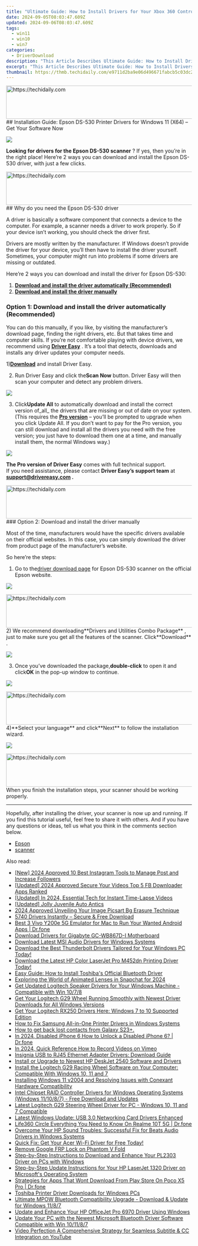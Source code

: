 ```yaml
---
title: "Ultimate Guide: How to Install Drivers for Your Xbox 360 Controller"
date: 2024-09-05T08:03:47.609Z
updated: 2024-09-06T08:03:47.609Z
tags:
  - win11
  - win10
  - win7
categories:
  - DriverDownload
description: "This Article Describes Ultimate Guide: How to Install Drivers for Your Xbox 360 Controller"
excerpt: "This Article Describes Ultimate Guide: How to Install Drivers for Your Xbox 360 Controller"
thumbnail: https://thmb.techidaily.com/e9711d2ba9e06d496671fabcb5c03dc2cfd9b4b1eb26d7f5f5a9a68662ceb542.jpg
---
```


<!-- affiliate ads begin -->
<a href="https://versadesk.pxf.io/c/5597632/1815678/21290" target="_top" id="1815678">
  <img src="//a.impactradius-go.com/display-ad/21290-1815678" border="0" alt="https://techidaily.com" width="728" height="90"/>
</a>
<img height="0" width="0" src="https://versadesk.pxf.io/i/5597632/1815678/21290" style="position:absolute;visibility:hidden;" border="0" />
<!-- affiliate ads end -->
## Installation Guide: Epson DS-530 Printer Drivers for Windows 11 (X64) – Get Your Software Now

![](https://images.drivereasy.com/wp-content/uploads/2020/08/Escaner_DS-530_03.jpg)

**Looking for drivers for the Epson DS-530 scanner** ? If yes, then you’re in the right place! Here’re 2 ways you can download and install the Epson DS-530 driver, with just a few clicks.

<!-- affiliate ads begin -->
<a href="https://aligracehair.sjv.io/c/5597632/1934188/19272" target="_top" id="1934188">
  <img src="//a.impactradius-go.com/display-ad/19272-1934188" border="0" alt="https://techidaily.com" width="728" height="90"/>
</a>
<img height="0" width="0" src="https://aligracehair.sjv.io/i/5597632/1934188/19272" style="position:absolute;visibility:hidden;" border="0" />
<!-- affiliate ads end -->
## Why do you need the Epson DS-530 driver

 A driver is basically a software component that connects a device to the computer. For example, a scanner needs a driver to work properly. So if your device isn’t working, you should check the driver first.

 Drivers are mostly written by the manufacturer. If Windows doesn’t provide the driver for your device, you’ll then have to install the driver yourself. Sometimes, your computer might run into problems if some drivers are missing or outdated.

 Here’re 2 ways you can download and install the driver for Epson DS-530:

1. **[Download and install the driver automatically (Recommended)](https://www.drivereasy.com/knowledge/epson-ds-530-driver-download-for-windows/#option1)**
2. **[Download and install the driver manually](https://tools.techidaily.com/drivereasy/download/)**

### Option 1: Download and install the driver automatically (Recommended)

 You can do this manually, if you like, by visiting the manufacturer’s download page, finding the right drivers, etc. But that takes time and computer skills. If you’re not comfortable playing with device drivers, we recommend using **[Driver Easy](https://tools.techidaily.com/drivereasy/download/)**  . It’s a tool that detects, downloads and installs any driver updates your computer needs.

 1)[**Download**](https://tools.techidaily.com/drivereasy/download/) and install Driver Easy.

 2) Run Driver Easy and click the**Scan Now** button. Driver Easy will then scan your computer and detect any problem drivers.

![](https://images.drivereasy.com/wp-content/uploads/2020/08/2020-08-04_17-40-32.jpg)

 3) Click**Update All** to automatically download and install the correct version of_all_ the drivers that are missing or out of date on your system.  
 (This requires the **[Pro version](https://tools.techidaily.com/drivereasy/download/)**  – you’ll be prompted to upgrade when you click Update All. If you don’t want to pay for the Pro version, you can still download and install all the drivers you need with the free version; you just have to download them one at a time, and manually install them, the normal Windows way.)

![](https://images.drivereasy.com/wp-content/uploads/2020/08/2020-08-04_18-45-37-1.jpg)

**The Pro version of Driver Easy** comes with full technical support.  
 If you need assistance, please contact **Driver Easy’s support team** at **[support@drivereasy.com](https://tools.techidaily.com/drivereasy/download/) .**

<!-- affiliate ads begin -->
<a href="https://aligracehair.sjv.io/c/5597632/1880976/19272" target="_top" id="1880976">
  <img src="//a.impactradius-go.com/display-ad/19272-1880976" border="0" alt="https://techidaily.com" width="728" height="90"/>
</a>
<img height="0" width="0" src="https://aligracehair.sjv.io/i/5597632/1880976/19272" style="position:absolute;visibility:hidden;" border="0" />
<!-- affiliate ads end -->
### Option 2: Download and install the driver manually

 Most of the time, manufacturers would have the specific drivers available on their official websites. In this case, you can simply download the driver from product page of the manufacturer’s website.

So here’re the steps:

 1) Go to the[driver download page](https://epson.com/Support/Scanners/DS-Series/Epson-DS-530/s/SPT%5FB11B236201#drivers) for Epson DS-530 scanner on the official Epson website.

![](https://images.drivereasy.com/wp-content/uploads/2020/08/2020-08-04_17-03-29-1200x684.jpg)

<!-- affiliate ads begin -->
<a href="https://laganoo.pxf.io/c/5597632/1484909/16446" target="_top" id="1484909">
  <img src="//a.impactradius-go.com/display-ad/16446-1484909" border="0" alt="https://techidaily.com" width="728" height="90"/>
</a>
<img height="0" width="0" src="https://laganoo.pxf.io/i/5597632/1484909/16446" style="position:absolute;visibility:hidden;" border="0" />
<!-- affiliate ads end -->
 2) We recommend downloading**Drivers and Utilities Combo Package** , just to make sure you get all the features of the scanner. Click**Download** .

![](https://images.drivereasy.com/wp-content/uploads/2020/08/2020-08-04_17-03-29-1-1200x684.jpg)

 3) Once you’ve downloaded the package,**double-click** to open it and click**OK** in the pop-up window to continue.

![](https://images.drivereasy.com/wp-content/uploads/2020/08/2020-08-04_17-19-14.jpg)

<!-- affiliate ads begin -->
<a href="https://jalbum-affiliate-program.sjv.io/c/5597632/1584040/17916" target="_top" id="1584040">
  <img src="//a.impactradius-go.com/display-ad/17916-1584040" border="0" alt="https://techidaily.com" width="728" height="90"/>
</a>
<img height="0" width="0" src="https://jalbum-affiliate-program.sjv.io/i/5597632/1584040/17916" style="position:absolute;visibility:hidden;" border="0" />
<!-- affiliate ads end -->
 4)**Select your language** and click**Next** to follow the installation wizard.

![](https://images.drivereasy.com/wp-content/uploads/2020/08/2020-08-04_17-21-14.jpg)

<!-- affiliate ads begin -->
<a href="https://aligracehair.sjv.io/c/5597632/1896546/19272" target="_top" id="1896546">
  <img src="//a.impactradius-go.com/display-ad/19272-1896546" border="0" alt="https://techidaily.com" width="728" height="90"/>
</a>
<img height="0" width="0" src="https://aligracehair.sjv.io/i/5597632/1896546/19272" style="position:absolute;visibility:hidden;" border="0" />
<!-- affiliate ads end -->
 When you finish the installation steps, your scanner should be working properly.

---

 Hopefully, after installing the driver, your scanner is now up and running. If you find this tutorial useful, feel free to share it with others. And if you have any questions or ideas, tell us what you think in the comments section below.

* [Epson](https://tools.techidaily.com/drivereasy/download/)
* [scanner](https://tools.techidaily.com/drivereasy/download/)

<ins class="adsbygoogle"
     style="display:block"
     data-ad-format="autorelaxed"
     data-ad-client="ca-pub-7571918770474297"
     data-ad-slot="1223367746"></ins>



<ins class="adsbygoogle"
     style="display:block"
     data-ad-client="ca-pub-7571918770474297"
     data-ad-slot="8358498916"
     data-ad-format="auto"
     data-full-width-responsive="true"></ins>

<span class="atpl-alsoreadstyle">Also read:</span>
<div><ul>
<li><a href="https://instagram-videos.techidaily.com/new-2024-approved-10-best-instagram-tools-to-manage-post-and-increase-followers/"><u>[New] 2024 Approved  10 Best Instagram Tools to Manage Post and Increase Followers</u></a></li>
<li><a href="https://facebook-video-content.techidaily.com/updated-2024-approved-secure-your-videos-top-5-fb-downloader-apps-ranked/"><u>[Updated] 2024 Approved  Secure Your Videos  Top 5 FB Downloader Apps Ranked</u></a></li>
<li><a href="https://screen-mirroring-recording.techidaily.com/updated-in-2024-essential-tech-for-instant-time-lapse-videos/"><u>[Updated] In 2024, Essential Tech for Instant Time-Lapse Videos</u></a></li>
<li><a href="https://screen-capture.techidaily.com/updated-jolly-juvenile-auto-antics/"><u>[Updated] Jolly Juvenile Auto Antics</u></a></li>
<li><a href="https://some-approaches.techidaily.com/2024-approved-unveiling-your-image-picsart-bg-erasure-technique/"><u>2024 Approved  Unveiling Your Image  Picsart Bg Erasure Technique</u></a></li>
<li><a href="https://win-amazing.techidaily.com/5740-drivers-instantly-secure-and-free-download/"><u>5740 Drivers Instantly – Secure & Free Download</u></a></li>
<li><a href="https://screen-mirror.techidaily.com/best-3-vivo-y200e-5g-emulator-for-mac-to-run-your-wanted-android-apps-drfone-by-drfone-android/"><u>Best 3 Vivo Y200e 5G Emulator for Mac to Run Your Wanted Android Apps | Dr.fone</u></a></li>
<li><a href="https://win-amazing.techidaily.com/download-drivers-for-gigabyte-gc-wb867d-i-motherboard/"><u>Download Drivers for Gigabyte GC-WB867D-I Motherboard</u></a></li>
<li><a href="https://win-amazing.techidaily.com/download-latest-msi-audio-drivers-for-windows-systems/"><u>Download Latest MSI Audio Drivers for Windows Systems</u></a></li>
<li><a href="https://win-amazing.techidaily.com/1722967004839-download-the-best-thunderbolt-drivers-tailored-for-your-windows-pc-today/"><u>Download the Best Thunderbolt Drivers Tailored for Your Windows PC Today!</u></a></li>
<li><a href="https://win-amazing.techidaily.com/download-the-latest-hp-color-laserjet-pro-m452dn-printing-driver-today/"><u>Download the Latest HP Color LaserJet Pro M452dn Printing Driver Today!</u></a></li>
<li><a href="https://win-amazing.techidaily.com/easy-guide-how-to-install-toshibas-official-bluetooth-driver/"><u>Easy Guide: How to Install Toshiba's Official Bluetooth Driver</u></a></li>
<li><a href="https://snapchat-videos.techidaily.com/exploring-the-world-of-animated-lenses-in-snapchat-for-2024/"><u>Exploring the World of Animated Lenses in Snapchat for 2024</u></a></li>
<li><a href="https://win-amazing.techidaily.com/get-updated-logitech-speaker-drivers-for-your-windows-machine-compatible-with-win-1078/"><u>Get Updated Logitech Speaker Drivers for Your Windows Machine - Compatible with Win 10/7/8</u></a></li>
<li><a href="https://win-amazing.techidaily.com/get-your-logitech-g29-wheel-running-smoothly-with-newest-driver-downloads-for-all-windows-versions/"><u>Get Your Logitech G29 Wheel Running Smoothly with Newest Driver Downloads for All Windows Versions</u></a></li>
<li><a href="https://win-amazing.techidaily.com/get-your-logitech-rx250-drivers-here-windows-7-to-10-supported-edition/"><u>Get Your Logitech RX250 Drivers Here: Windows 7 to 10 Supported Edition</u></a></li>
<li><a href="https://win-amazing.techidaily.com/how-to-fix-samsung-all-in-one-printer-drivers-in-windows-systems/"><u>How to Fix Samsung All-in-One Printer Drivers in Windows Systems</u></a></li>
<li><a href="https://blog-min.techidaily.com/how-to-get-back-lost-contacts-from-galaxy-s23plus-by-fonelab-android-recover-contacts/"><u>How to get back lost contacts from Galaxy S23+.</u></a></li>
<li><a href="https://iphone-unlock.techidaily.com/in-2024-disabled-iphone-6-how-to-unlock-a-disabled-iphone-6-drfone-by-drfone-ios/"><u>In 2024, Disabled iPhone 6 How to Unlock a Disabled iPhone 6? | Dr.fone</u></a></li>
<li><a href="https://remote-screen-capture.techidaily.com/in-2024-quick-reference-how-to-record-videos-on-vimeo/"><u>In 2024, Quick Reference  How to Record Videos on Vimeo</u></a></li>
<li><a href="https://win-amazing.techidaily.com/insignia-usb-to-rj45-ethernet-adapter-drivers-download-guide/"><u>Insignia USB to RJ45 Ethernet Adapter Drivers: Download Guide</u></a></li>
<li><a href="https://win-amazing.techidaily.com/install-or-upgrade-to-newest-hp-deskjet-2540-software-and-drivers/"><u>Install or Upgrade to Newest HP DeskJet 2540 Software and Drivers</u></a></li>
<li><a href="https://win-amazing.techidaily.com/install-the-logitech-g29-racing-wheel-software-on-your-computer-compatible-with-windows-10-11-and-7/"><u>Install the Logitech G29 Racing Wheel Software on Your Computer: Compatible With Windows 10, 11 and 7</u></a></li>
<li><a href="https://win-amazing.techidaily.com/installing-windows-11-v2004-and-resolving-issues-with-conexant-hardware-compatibility/"><u>Installing Windows 11 v2004 and Resolving Issues with Conexant Hardware Compatibility</u></a></li>
<li><a href="https://win-amazing.techidaily.com/intel-chipset-raid-controller-drivers-for-windows-operating-systems-windows-111087-free-download-and-updates/"><u>Intel Chipset RAID Controller Drivers for Windows Operating Systems (Windows 11/10/8/7) - Free Download and Updates</u></a></li>
<li><a href="https://win-amazing.techidaily.com/latest-logitech-g29-steering-wheel-driver-for-pc-windows-10-11-and-7-compatible/"><u>Latest Logitech G29 Steering Wheel Driver for PC - Windows 10, 11 and 7 Compatible</u></a></li>
<li><a href="https://win-amazing.techidaily.com/latest-windows-update-usb-30-networking-card-drivers-enhanced/"><u>Latest Windows Update: USB 3.0 Networking Card Drivers Enhanced</u></a></li>
<li><a href="https://fake-location.techidaily.com/life360-circle-everything-you-need-to-know-on-realme-10t-5g-drfone-by-drfone-virtual-android/"><u>Life360 Circle Everything You Need to Know On Realme 10T 5G | Dr.fone</u></a></li>
<li><a href="https://win-amazing.techidaily.com/overcome-your-hp-sound-troubles-successful-fix-for-beats-audio-drivers-in-windows-systems/"><u>Overcome Your HP Sound Troubles: Successful Fix for Beats Audio Drivers in Windows Systems</u></a></li>
<li><a href="https://win-amazing.techidaily.com/quick-fix-get-your-acer-wi-fi-driver-for-free-today/"><u>Quick Fix: Get Your Acer Wi-Fi Driver for Free Today!</u></a></li>
<li><a href="https://techidaily.com/remove-google-frp-lock-on-phantom-v-fold-by-drfone-android-unlock-remove-google-frp/"><u>Remove Google FRP Lock on Phantom V Fold</u></a></li>
<li><a href="https://win-amazing.techidaily.com/step-by-step-instructions-to-download-and-enhance-your-pl2303-driver-on-pcs-with-windows/"><u>Step-by-Step Instructions to Download and Enhance Your PL2303 Driver on PCs with Windows</u></a></li>
<li><a href="https://win-amazing.techidaily.com/step-by-step-update-instructions-for-your-hp-laserjet-1320-driver-on-microsofts-operating-system/"><u>Step-by-Step Update Instructions for Your HP LaserJet 1320 Driver on Microsoft's Operating System</u></a></li>
<li><a href="https://fix-guide.techidaily.com/strategies-for-apps-that-wont-download-from-play-store-on-poco-x5-pro-drfone-by-drfone-fix-android-problems-fix-android-problems/"><u>Strategies for Apps That Wont Download From Play Store On Poco X5 Pro | Dr.fone</u></a></li>
<li><a href="https://win-amazing.techidaily.com/toshiba-printer-driver-downloads-for-windows-pcs/"><u>Toshiba Printer Driver Downloads for Windows PCs</u></a></li>
<li><a href="https://win-amazing.techidaily.com/ultimate-mpow-bluetooth-compatibility-upgrade-download-and-update-for-windows-1187/"><u>Ultimate MPOW Bluetooth Compatibility Upgrade - Download & Update for Windows 11/8/7</u></a></li>
<li><a href="https://win-amazing.techidaily.com/update-and-enhance-your-hp-officejet-pro-6970-driver-using-windows/"><u>Update and Enhance Your HP OfficeJet Pro 6970 Driver Using Windows</u></a></li>
<li><a href="https://win-amazing.techidaily.com/update-your-pc-with-the-newest-microsoft-bluetooth-driver-software-compatible-with-win-101187/"><u>Update Your PC with the Newest Microsoft Bluetooth Driver Software Compatible with Win 10/11/8/7</u></a></li>
<li><a href="https://youtube-clips.techidaily.com/video-perfection-a-comprehensive-strategy-for-seamless-subtitle-and-cc-integration-on-youtube/"><u>Video Perfection  A Comprehensive Strategy for Seamless Subtitle & CC Integration on YouTube</u></a></li>
</ul></div>
